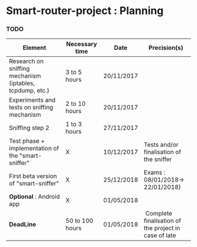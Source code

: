 # Smart-router-project  : Planning 


### TODO

| Element | Necessary time | Date | Precision(s) |
| ----------- | ---------------- |--------- |---------- |
| Research on sniffing mechanism (iptables, tcpdump, etc.) | 3 to 5 hours | 20/11/2017 || Experiments and tests on sniffing mechanism | 2 to 10 hours | 20/11/2017 |
| Sniffing step 2 | 1 to 3 hours | 27/11/2017 || Test phase + implementation of the "smart-sniffer" | X | 10/12/2017 | Tests and/or finalisation of the sniffer  | **Optional** : implementation of alert mechanism  (email in first time) | X | 15/12/2018 | || First beta version of "smart-sniffer" | X | 25/12/2018 | Exams : 08/01/2018-> 22/01/2018)  | Web server implementation | X |  20/02/2018 || **Optional** : Android app | X |  01/05/2018 || **DeadLine** |50 to 100 hours | 01/05/2018 | Complete finalisation of the project in case of late |